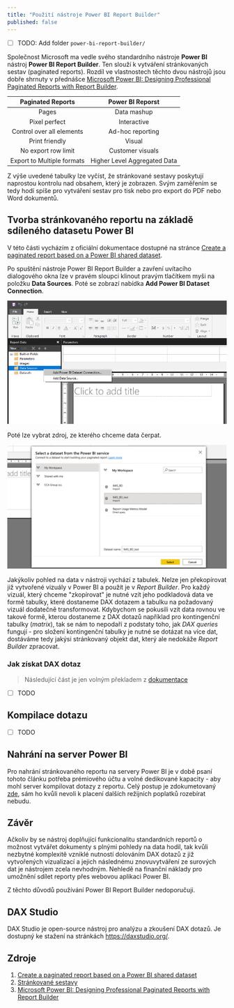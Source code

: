 ```yaml
---
title: "Použití nástroje Power BI Report Builder"
published: false
---
```


- [ ] TODO: Add folder `power-bi-report-builder/`

Společnost Microsoft ma vedle svého standardního nástroje **Power BI** nástroj **Power BI Report Builder**.
Ten slouží k vytváření stránkovaných sestav (paginated reports).
Rozdíl ve vlastnostech těchto dvou nástrojů jsou dobře shrnuty v přednášce [Microsoft Power BI: Designing Professional Paginated Reports with Report Builder][03].

| Paginated Reports          | Power BI Reporst             |
|:--------------------------:|:----------------------------:|
| Pages                      | Data mashup                  |
| Pixel perfect              | Interactive                  |
| Control over all elements  | Ad-hoc reporting             |
| Print friendly             | Visual                       |
| No export row limit        | Customer visuals             |
| Export to Multiple formats | Higher Level Aggregated Data |

Z výše uvedené tabulky lze vyčíst, že stránkované sestavy poskytují naprostou kontrolu nad obsahem, který je zobrazen.
Svým zaměřením se tedy hodí spíše pro vytváření sestav pro tisk nebo pro export do PDF nebo Word dokumentů.

## Tvorba stránkovaného reportu na základě sdíleného datasetu Power BI

V této části vycházím z oficiální dokumentace dostupné na stránce [Create a paginated report based on a Power BI shared dataset][01].

Po spuštění nástroje Power BI Report Builder a zavření uvítacího dialogového okna lze v pravém sloupci klinout pravým tlačítkem myši na položku **Data Sources**.
Poté se zobrazí nabídka **Add Power BI Dataset Connection**.

![Přidání sdíleného datasetu Power BI 1](/images/report-builder-01.png)

Poté lze vybrat zdroj, ze kterého chceme data čerpat.

![Přidání sdíleného datasetu Power BI 2](/images/report-builder-02.png)

Jakýkoliv pohled na data v nástroji vychází z tabulek.
Nelze jen překopírovat již vytvořené vizuály v Power BI a použít je v *Report Builder*.
Pro každý vizuál, který chceme "zkopírovat" je nutné vzít jeho podkladová data ve formě tabulky, které dostaneme DAX dotazem a tabulku na požadovaný vizuál dodatečně transformovat.
Kdybychom se pokusili vzít data rovnou ve takové formě, kterou dostaneme z DAX dotazů například pro kontingenční tabulky (*matrix*), tak se nám to nepodaří z podstaty toho, jak *DAX queries* fungují - pro složení kontingenční tabulky je nutné se dotázat na více dat, dostáváme tedy jakýsi stránkovaný objekt dat, který ale nedokáže *Report Builder* zpracovat.

### Jak získat DAX dotaz

> Následující část je jen volným překladem z [dokumentace](https://docs.microsoft.com/en-us/power-bi/paginated-reports/report-builder-shared-datasets#steps-to-get-the-dax-query)

- [ ] TODO

## Kompilace dotazu

- [ ] TODO

## Nahrání na server Power BI

Pro nahrání stránkovaného reportu na servery Power BI je v době psaní tohoto článku potřeba prémiového účtu a volné dedikované kapacity - aby mohl server kompilovat dotazy z reportu.
Celý postup je zdokumetovaný [zde](https://docs.microsoft.com/en-us/power-bi/paginated-reports/paginated-reports-save-to-power-bi-service), sám ho kvůli nevoli k placení dalších režijních poplatků rozebírat nebudu.

## Závěr

Ačkoliv by se nástroj doplňující funkcionalitu standardních reportů o možnost vytvářet dokumenty s plnými pohledy na data hodil, tak kvůli nezbytné komplexitě vzniklé nutností dolováním DAX dotazů z již vytvořených vizualizací a jejich následnému znovuvytváření ze surových dat je nástrojem zcela nevhodným.
Nehledě na finanční náklady pro umožnění sdílet reporty přes webovou aplikaci Power BI.

Z těchto důvodů používání Power BI Report Builder nedoporučuji.

## DAX Studio

DAX Studio je open-source nástroj pro analýzu a zkoušení DAX dotazů.
Je dostupný ke stažení na stránkách https://daxstudio.org/.

## Zdroje

1. [Create a paginated report based on a Power BI shared dataset][01]
2. [Stránkované sestavy][02]
3. [Microsoft Power BI: Designing Professional Paginated Reports with Report Builder][03]

[01]: https://docs.microsoft.com/en-us/power-bi/paginated-reports/report-builder-shared-datasets
[02]: https://docs.microsoft.com/cs-cz/power-bi/paginated-reports/report-builder-power-bi
[03]: https://youtu.be/uHWfzPls50c
